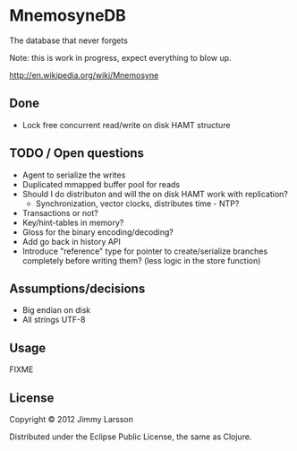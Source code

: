 # MnemosyneDB

The database that never forgets

Note: this is work in progress, expect everything to blow up.

http://en.wikipedia.org/wiki/Mnemosyne

## Done
* Lock free concurrent read/write on disk HAMT structure

## TODO / Open questions

* Agent to serialize the writes
* Duplicated mmapped buffer pool for reads
* Should I do distributon and will the on disk HAMT work with replication?
    * Synchronization, vector clocks, distributes time - NTP?
* Transactions or not?
* Key/hint-tables in memory?
* Gloss for the binary encoding/decoding?
* Add go back in history API
* Introduce "reference" type for pointer to create/serialize branches completely before writing them? (less logic in the store function)

## Assumptions/decisions

* Big endian on disk
* All strings UTF-8

## Usage

FIXME

## License

Copyright © 2012 Jimmy Larsson

Distributed under the Eclipse Public License, the same as Clojure.
